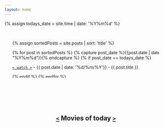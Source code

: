 ```yaml
---
layout: home
---
```


{% assign todays_date = site.time | date: '%Y%m%d' %}

<div style="position: absolute; left: 50%; top: 10%; transform: translateX(-43%);">
  <h2 style="white-space: nowrap; overflow: hidden; text-overflow: ellipsis;">
    <a id="myLink" href="javascript:MyFunction();"><code><</code></a> Movies of today <a id="myLink" href="javascript:MyFunction();"><code>></code></a>
  </h2>
</div>

<div style="overflow-y:hidden;">

<ul style="position: relative; top: 150%; left: 50%; transform: translate(-45%, 15%); list-style: none; padding: 0;">

{% assign sortedPosts = site.posts | sort: 'title' %}

{% for post in sortedPosts %}
  {% capture post_date %}{{post.date | date: "%Y%m%d"}}{% endcapture %}
  {% if post_date == todays_date %}
  <li style="display: block;">
      <p> <a href="{{ post.url }}"><code>< watch ></code></a> - {{ post.date | date: '%d/%m/%Y'}} - {{ post.title }}</p>
  </li>
  {% endif %}
{% endfor %}

</ul>

</div>